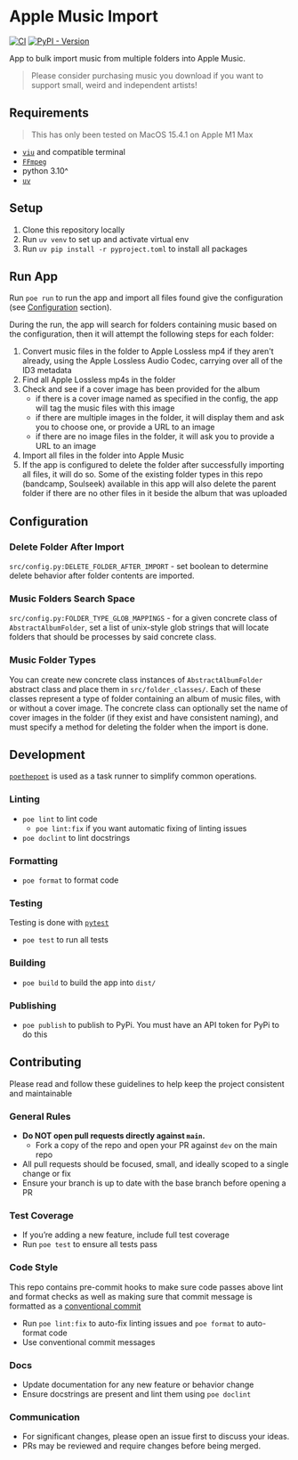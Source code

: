 # Apple Music Import

[![CI](https://github.com/deconstructionalism/apple_music_import/actions/workflows/ci.yaml/badge.svg)](https://github.com/deconstructionalism/apple_music_import/actions/workflows/ci.yaml)
[![PyPI - Version](https://img.shields.io/pypi/v/apple-music-import)](https://pypi.org/project/apple-music-import/)

App to bulk import music from multiple folders into Apple Music.

> Please consider purchasing music you download if you want to support small,
> weird and independent artists!

## Requirements

> This has only been tested on MacOS 15.4.1 on Apple M1 Max

- [`viu`](https://github.com/atanunq/viu?tab=readme-ov-file) and compatible terminal
- [`FFmpeg`](https://ffmpeg.org/)
- python 3.10^
- [`uv`](https://docs.astral.sh/uv/getting-started/installation)

## Setup

1. Clone this repository locally
1. Run `uv venv` to set up and activate virtual env
1. Run `uv pip install -r pyproject.toml` to install all packages

## Run App

Run `poe run` to run the app and import all files found give the configuration
(see [Configuration](#configuration) section).

During the run, the app will search for folders containing music based on the
configuration, then it will attempt the following steps for each folder:

1. Convert music files in the folder to Apple Lossless mp4 if they aren't already,
   using the Apple Lossless Audio Codec, carrying over all of the ID3 metadata
1. Find all Apple Lossless mp4s in the folder
1. Check and see if a cover image has been provided for the album
   - if there is a cover image named as specified in the config, the app will tag
     the music files with this image
   - if there are multiple images in the folder, it will display them and ask
     you to choose one, or provide a URL to an image
   - if there are no image files in the folder, it will ask you to provide a URL
     to an image
1. Import all files in the folder into Apple Music
1. If the app is configured to delete the folder after successfully importing all
   files, it will do so. Some of the existing folder types in this repo (bandcamp,
   Soulseek) available in this app will also delete the parent folder if there are
   no other files in it beside the album that was uploaded

## Configuration

### Delete Folder After Import

`src/config.py:DELETE_FOLDER_AFTER_IMPORT` - set boolean to determine delete behavior
after folder contents are imported.

### Music Folders Search Space

`src/config.py:FOLDER_TYPE_GLOB_MAPPINGS` - for a given concrete class of
`AbstractAlbumFolder`, set a list of unix-style glob strings that will locate folders
that should be processes by said concrete class.

### Music Folder Types

You can create new concrete class instances of `AbstractAlbumFolder` abstract class
and place them in `src/folder_classes/`. Each of these classes represent a type of
folder containing an album of music files, with or without a cover image. The concrete
class can optionally set the name of cover images in the folder (if they exist and
have consistent naming), and must specify a method for deleting the folder when the
import is done.

## Development

[`poethepoet`](https://github.com/nat-n/poethepoet) is used as a task runner to
simplify common operations.

### Linting

- `poe lint` to lint code
  - `poe lint:fix` if you want automatic fixing of linting issues
- `poe doclint` to lint docstrings

### Formatting

- `poe format` to format code

### Testing

Testing is done with [`pytest`](https://pytest.org)

- `poe test` to run all tests

### Building

- `poe build` to build the app into `dist/`

### Publishing

- `poe publish` to publish to PyPi. You must have an API token for PyPi to do this

## Contributing

Please read and follow these guidelines to help keep the project consistent and
maintainable

### General Rules

- **Do NOT open pull requests directly against `main`.**
  - Fork a copy of the repo and open your PR against `dev` on the main repo
- All pull requests should be focused, small, and ideally scoped to a single
  change or fix
- Ensure your branch is up to date with the base branch before opening a PR

### Test Coverage

- If you’re adding a new feature, include full test coverage
- Run `poe test` to ensure all tests pass

### Code Style

This repo contains pre-commit hooks to make sure code passes above lint and
format checks as well as making sure that commit message is formatted as a
[conventional commit](https://www.conventionalcommits.org/en/v1.0.0/)

- Run `poe lint:fix` to auto-fix linting issues and `poe format` to
  auto-format code
- Use conventional commit messages

### Docs

- Update documentation for any new feature or behavior change
- Ensure docstrings are present and lint them using `poe doclint`

### Communication

- For significant changes, please open an issue first to discuss your ideas.
- PRs may be reviewed and require changes before being merged.
